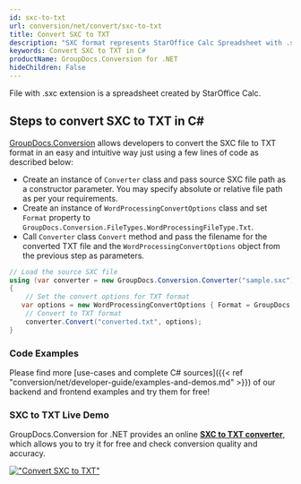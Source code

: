 ```yaml
---
id: sxc-to-txt
url: conversion/net/convert/sxc-to-txt
title: Convert SXC to TXT
description: "SXC format represents StarOffice Calc Spreadsheet with .sxc extension. Learn how to convert SXC to TXT file programmatically in C# language using GroupDocs.Conversion for .NET library."
keywords: Convert SXC to TXT in C#
productName: GroupDocs.Conversion for .NET
hideChildren: False
---
```


File with .sxc extension is a spreadsheet created by StarOffice Calc.

## Steps to convert SXC to TXT in C#

[GroupDocs.Conversion](https://products.groupdocs.com/conversion/net) allows developers to convert the SXC file to TXT format in an easy and intuitive way just using a few lines of code as described below:

* Create an instance of `Converter` class and pass source SXC file path as a constructor parameter. You may specify absolute or relative file path as per your requirements. 
* Create an instance of `WordProcessingConvertOptions` class and set `Format` property to `GroupDocs.Conversion.FileTypes.WordProcessingFileType.Txt`.
* Call `Converter` class `Convert` method and pass the filename for the converted TXT file and the `WordProcessingConvertOptions` object from the previous step as parameters.

```csharp
// Load the source SXC file
using (var converter = new GroupDocs.Conversion.Converter("sample.sxc"))
{
    // Set the convert options for TXT format
   var options = new WordProcessingConvertOptions { Format = GroupDocs.Conversion.FileTypes.WordProcessingFileType.Txt };
    // Convert to TXT format
    converter.Convert("converted.txt", options);
}
```

### Code Examples

Please find more [use-cases and complete C# sources]({{< ref "conversion/net/developer-guide/examples-and-demos.md" >}}) of our backend and frontend examples and try them for free!

### SXC to TXT Live Demo

GroupDocs.Conversion for .NET provides an online [**SXC to TXT converter**](https://products.groupdocs.app/conversion/sxc-to-txt), which allows you to try it for free and check conversion quality and accuracy.

[!["Convert SXC to TXT"](conversion/net/images/convert-to-txt/convert-sxc-to-txt.png)](https://products.groupdocs.app/conversion/sxc-to-txt)